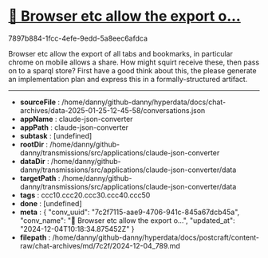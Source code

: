 # [💬 Browser etc allow the export o...](https://claude.ai/chat/7c2f7115-aae9-4706-941c-845a67dcb45a)

7897b884-1fcc-4efe-9edd-5a8eec6afdca

Browser etc allow the export of all tabs and bookmarks, in particular chrome on mobile allows a share. How might squirt receive these, then pass on to a sparql store? First have a good think about this, the please generate an implementation plan and express this in a formally-structured artifact.

---

* **sourceFile** : /home/danny/github-danny/hyperdata/docs/chat-archives/data-2025-01-25-12-45-58/conversations.json
* **appName** : claude-json-converter
* **appPath** : claude-json-converter
* **subtask** : [undefined]
* **rootDir** : /home/danny/github-danny/transmissions/src/applications/claude-json-converter
* **dataDir** : /home/danny/github-danny/transmissions/src/applications/claude-json-converter/data
* **targetPath** : /home/danny/github-danny/transmissions/src/applications/claude-json-converter/data
* **tags** : ccc10.ccc20.ccc30.ccc40.ccc50
* **done** : [undefined]
* **meta** : {
  "conv_uuid": "7c2f7115-aae9-4706-941c-845a67dcb45a",
  "conv_name": "💬 Browser etc allow the export o...",
  "updated_at": "2024-12-04T10:18:34.875452Z"
}
* **filepath** : /home/danny/github-danny/hyperdata/docs/postcraft/content-raw/chat-archives/md/7c2f/2024-12-04_789.md